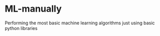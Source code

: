 # ML-manually
Performing the most basic machine learning algorithms just using basic python libraries
